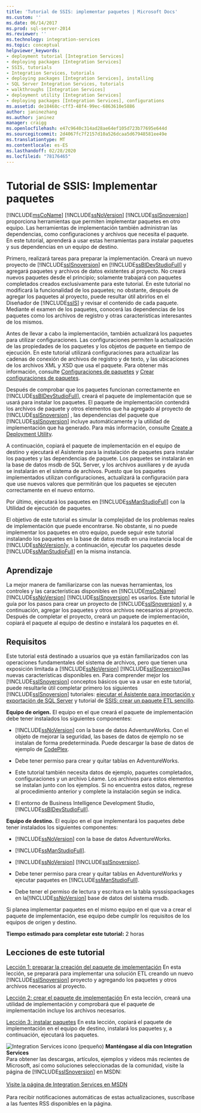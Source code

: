 ```yaml
---
title: 'Tutorial de SSIS: implementar paquetes | Microsoft Docs'
ms.custom: ''
ms.date: 06/14/2017
ms.prod: sql-server-2014
ms.reviewer: ''
ms.technology: integration-services
ms.topic: conceptual
helpviewer_keywords:
- deployment tutorial [Integration Services]
- deploying packages [Integration Services]
- SSIS, tutorials
- Integration Services, tutorials
- deploying packages [Integration Services], installing
- SQL Server Integration Services, tutorials
- walkthroughs [Integration Services]
- deployment utility [Integration Services]
- deploying packages [Integration Services], configurations
ms.assetid: de18468c-cff3-48f4-99ec-6863610e5886
author: janinezhang
ms.author: janinez
manager: craigg
ms.openlocfilehash: e47c9640c314ad28ae64ef105d723b77695e644d
ms.sourcegitcommit: 2d4067fc7f2157d10a526dcaa5d67948581ee49e
ms.translationtype: MT
ms.contentlocale: es-ES
ms.lasthandoff: 02/28/2020
ms.locfileid: "78176465"
---
```

# <a name="ssis-tutorial-deploying-packages"></a>Tutorial de SSIS: Implementar paquetes
  [!INCLUDE[msCoName](../includes/msconame-md.md)] [!INCLUDE[ssNoVersion](../includes/ssnoversion-md.md)] [!INCLUDE[ssISnoversion](../includes/ssisnoversion-md.md)] proporciona herramientas que permiten implementar paquetes en otro equipo. Las herramientas de implementación también administran las dependencias, como configuraciones y archivos que necesita el paquete. En este tutorial, aprenderá a usar estas herramientas para instalar paquetes y sus dependencias en un equipo de destino.

 Primero, realizará tareas para preparar la implementación. Creará un nuevo proyecto de [!INCLUDE[ssISnoversion](../includes/ssisnoversion-md.md)] en [!INCLUDE[ssBIDevStudioFull](../includes/ssbidevstudiofull-md.md)] y agregará paquetes y archivos de datos existentes al proyecto. No creará nuevos paquetes desde el principio; solamente trabajará con paquetes completados creados exclusivamente para este tutorial. En este tutorial no modificará la funcionalidad de los paquetes; no obstante, después de agregar los paquetes al proyecto, puede resultar útil abrirlos en el Diseñador de [!INCLUDE[ssIS](../includes/ssis-md.md)] y revisar el contenido de cada paquete. Mediante el examen de los paquetes, conocerá las dependencias de los paquetes como los archivos de registro y otras características interesantes de los mismos.

 Antes de llevar a cabo la implementación, también actualizará los paquetes para utilizar configuraciones. Las configuraciones permiten la actualización de las propiedades de los paquetes y los objetos de paquete en tiempo de ejecución. En este tutorial utilizará configuraciones para actualizar las cadenas de conexión de archivos de registro y de texto, y las ubicaciones de los archivos XML y XSD que usa el paquete. Para obtener más información, consulte [Configuraciones de paquetes](../../2014/integration-services/package-configurations.md) y [Crear configuraciones de paquetes](../../2014/integration-services/create-package-configurations.md).

 Después de comprobar que los paquetes funcionan correctamente en [!INCLUDE[ssBIDevStudioFull](../includes/ssbidevstudiofull-md.md)], creará el paquete de implementación que se usará para instalar los paquetes. El paquete de implementación contendrá los archivos de paquete y otros elementos que ha agregado al proyecto de [!INCLUDE[ssISnoversion](../includes/ssisnoversion-md.md)] , las dependencias del paquete que [!INCLUDE[ssISnoversion](../includes/ssisnoversion-md.md)] incluye automáticamente y la utilidad de implementación que ha generado. Para más información, consulte [Create a Deployment Utility](../../2014/integration-services/create-a-deployment-utility.md).

 A continuación, copiará el paquete de implementación en el equipo de destino y ejecutará el Asistente para la instalación de paquetes para instalar los paquetes y las dependencias de paquete. Los paquetes se instalarán en la base de datos msdb de SQL Server, y los archivos auxiliares y de ayuda se instalarán en el sistema de archivos. Puesto que los paquetes implementados utilizan configuraciones, actualizará la configuración para que use nuevos valores que permitirán que los paquetes se ejecuten correctamente en el nuevo entorno.

 Por último, ejecutará los paquetes en [!INCLUDE[ssManStudioFull](../includes/ssmanstudiofull-md.md)] con la Utilidad de ejecución de paquetes.

 El objetivo de este tutorial es simular la complejidad de los problemas reales de implementación que puede encontrarse. No obstante, si no puede implementar los paquetes en otro equipo, puede seguir este tutorial instalando los paquetes en la base de datos msdb en una instancia local de [!INCLUDE[ssNoVersion](../includes/ssnoversion-md.md)]y, a continuación, ejecutar los paquetes desde [!INCLUDE[ssManStudioFull](../includes/ssmanstudiofull-md.md)] en la misma instancia.

## <a name="what-you-will-learn"></a>Aprendizaje
 La mejor manera de familiarizarse con las nuevas herramientas, los controles y las características disponibles en [!INCLUDE[msCoName](../includes/msconame-md.md)] [!INCLUDE[ssNoVersion](../includes/ssnoversion-md.md)] [!INCLUDE[ssISnoversion](../includes/ssisnoversion-md.md)] es usarlos. Este tutorial le guía por los pasos para crear un proyecto de [!INCLUDE[ssISnoversion](../includes/ssisnoversion-md.md)] y, a continuación, agregar los paquetes y otros archivos necesarios al proyecto. Después de completar el proyecto, creará un paquete de implementación, copiará el paquete al equipo de destino e instalará los paquetes en él.

## <a name="requirements"></a>Requisitos
 Este tutorial está destinado a usuarios que ya están familiarizados con las operaciones fundamentales del sistema de archivos, pero que tienen una exposición limitada a [!INCLUDE[ssNoVersion](../includes/ssnoversion-md.md)] [!INCLUDE[ssISnoversion](../includes/ssisnoversion-md.md)]las nuevas características disponibles en. Para comprender mejor los [!INCLUDE[ssISnoversion](../includes/ssisnoversion-md.md)] conceptos básicos que va a usar en este tutorial, puede resultarle útil completar primero los siguientes [!INCLUDE[ssISnoversion](../includes/ssisnoversion-md.md)] tutoriales: [ejecutar el Asistente para importación y exportación de SQL Server](import-export-data/start-the-sql-server-import-and-export-wizard.md) y tutorial de [SSIS: crear un paquete ETL sencillo](../integration-services/ssis-how-to-create-an-etl-package.md).

 **Equipo de origen.** El equipo en el que creará el paquete de implementación debe tener instalados los siguientes componentes:

-   
  [!INCLUDE[ssNoVersion](../includes/ssnoversion-md.md)] con la base de datos AdventureWorks. Con el objeto de mejorar la seguridad, las bases de datos de ejemplo no se instalan de forma predeterminada. Puede descargar la base de datos de ejemplo de [CodePlex](https://msftdbprodsamples.codeplex.com/releases/view/125550).

-   Debe tener permiso para crear y quitar tablas en AdventureWorks.

-   Este tutorial también necesita datos de ejemplo, paquetes completados, configuraciones y un archivo Léame. Los archivos para estos elementos se instalan junto con los ejemplos. Si no encuentra estos datos, regrese al procedimiento anterior y complete la instalación según se indica.

-   El entorno de Business Intelligence Development Studio, [!INCLUDE[ssBIDevStudioFull](../includes/ssbidevstudiofull-md.md)].

 **Equipo de destino.** El equipo en el que implementará los paquetes debe tener instalados los siguientes componentes:

-   
  [!INCLUDE[ssNoVersion](../includes/ssnoversion-md.md)] con la base de datos AdventureWorks.

-   [!INCLUDE[ssManStudioFull](../includes/ssmanstudiofull-md.md)].

-   [!INCLUDE[ssNoVersion](../includes/ssnoversion-md.md)] [!INCLUDE[ssISnoversion](../includes/ssisnoversion-md.md)].

-   Debe tener permiso para crear y quitar tablas en AdventureWorks y ejecutar paquetes en [!INCLUDE[ssManStudioFull](../includes/ssmanstudiofull-md.md)].

-   Debe tener el permiso de lectura y escritura en la tabla sysssispackages en la[!INCLUDE[ssNoVersion](../includes/ssnoversion-md.md)] base de datos del sistema msdb.

 Si planea implementar paquetes en el mismo equipo en el que va a crear el paquete de implementación, ese equipo debe cumplir los requisitos de los equipos de origen y destino.

 **Tiempo estimado para completar este tutorial:** 2 horas

## <a name="lessons-in-this-tutorial"></a>Lecciones de este tutorial
 [Lección 1: preparar la creación del paquete de implementación](../integration-services/lesson-1-preparing-to-create-the-deployment-bundle.md) En esta lección, se preparará para implementar una solución ETL creando un nuevo [!INCLUDE[ssISnoversion](../includes/ssisnoversion-md.md)] proyecto y agregando los paquetes y otros archivos necesarios al proyecto.

 [Lección 2: crear el paquete de implementación](../integration-services/lesson-2-create-the-deployment-bundle-in-ssis.md) En esta lección, creará una utilidad de implementación y comprobará que el paquete de implementación incluye los archivos necesarios.

 [Lección 3: instalar paquetes](../integration-services/lesson-3-install-ssis-package.md) En esta lección, copiará el paquete de implementación en el equipo de destino, instalará los paquetes y, a continuación, ejecutará los paquetes.

![Integration Services icono (pequeño)](media/dts-16.gif "Icono de Integration Services (pequeño)")  **Manténgase al día con Integration Services**<br /> Para obtener las descargas, artículos, ejemplos y vídeos más recientes de Microsoft, así como soluciones seleccionadas de la comunidad, visite la página de [!INCLUDE[ssISnoversion](../includes/ssisnoversion-md.md)] en MSDN:<br /><br /> [Visite la página de Integration Services en MSDN](https://go.microsoft.com/fwlink/?LinkId=136655)<br /><br /> Para recibir notificaciones automáticas de estas actualizaciones, suscríbase a las fuentes RSS disponibles en la página.

